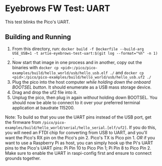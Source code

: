 # Eyebrows FW Test: UART

This test blinks the Pico's UART.

## Building and Running

1. From this directory, run: `docker build -f Dockerfile --build-arg USE_USB=1 -t artie-eyebrows-test-uart:$(git log --format="%h" -n 1) .`
1. Now start that image in one process and in another,
   copy out the binaries with `docker cp <pid>:/pico/pico-examples/build/hello_world/usb/hello_usb.elf ./`
   and `docker cp <pid>:/pico/pico-examples/build/hello_world/usb/hello_usb.uf2 ./`
1. Plug the pico into the host computer *while holding down the onboard BOOTSEL button*. It should enumerate as a USB mass storage device.
1. Drag and drop the uf2 file into it.
1. Unplug the pico, then plug in again *without* holding down BOOTSEL. You should now be able to connect
   to it over your preferred terminal application at baudrate 115200.

Note: To build so that you use the UART pins instead of the USB port,
get the firmware from `/pico/pico-examples/build/hello_world/serial/hello_serial.[elf/uf2]`.
If you do this, you will need an FTDI chip for converting from USB to UART, and you'll want the Pico's RX pin on
the Pico's pin 2. Pico's TX is Pico pin 1. *OR* if you want to use a Raspberry Pi as host, you can simply hook
up the Pi's UART pins to the Pico's UART pins: Pi Pin 10 to Pico Pin 1; Pi Pin 8 to Pico Pin 2. Make sure
to enable the UART in raspi-config first and ensure to connect grounds together.